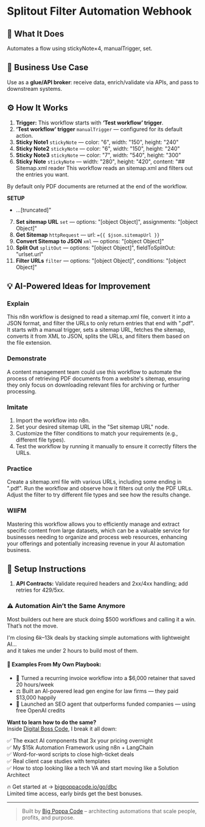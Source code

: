# Splitout Filter Automation Webhook
## 🚀 What It Does
Automates a flow using stickyNote×4, manualTrigger, set.

## 💼 Business Use Case
Use as a **glue/API broker**: receive data, enrich/validate via APIs, and pass to downstream systems.

## ⚙️ How It Works
1. **Trigger:** This workflow starts with **‘Test workflow’ trigger**.
2. **‘Test workflow’ trigger** `manualTrigger` — configured for its default action.
3. **Sticky Note1** `stickyNote` — color: "6", width: "150", height: "240"
4. **Sticky Note2** `stickyNote` — color: "6", width: "150", height: "240"
5. **Sticky Note3** `stickyNote` — color: "7", width: "540", height: "300"
6. **Sticky Note** `stickyNote` — width: "280", height: "420", content: "## Sitemap.xml reader
This workflow reads an sitemap.xml and filters out the entries you want.

By default only PDF documents are returned at the end of the workflow.

**SETUP**
- …[truncated]"
7. **Set sitemap URL** `set` — options: "[object Object]", assignments: "[object Object]"
8. **Get Sitemap** `httpRequest` — url: `={{ $json.sitemapUrl }}`
9. **Convert Sitemap to JSON** `xml` — options: "[object Object]"
10. **Split Out** `splitOut` — options: "[object Object]", fieldToSplitOut: "urlset.url"
11. **Filter URLs** `filter` — options: "[object Object]", conditions: "[object Object]"

## 💡 AI-Powered Ideas for Improvement
### Explain
This n8n workflow is designed to read a sitemap.xml file, convert it into a JSON format, and filter the URLs to only return entries that end with ".pdf". It starts with a manual trigger, sets a sitemap URL, fetches the sitemap, converts it from XML to JSON, splits the URLs, and filters them based on the file extension.

### Demonstrate
A content management team could use this workflow to automate the process of retrieving PDF documents from a website's sitemap, ensuring they only focus on downloading relevant files for archiving or further processing.

### Imitate
1. Import the workflow into n8n.
2. Set your desired sitemap URL in the "Set sitemap URL" node.
3. Customize the filter conditions to match your requirements (e.g., different file types).
4. Test the workflow by running it manually to ensure it correctly filters the URLs.

### Practice
Create a sitemap.xml file with various URLs, including some ending in ".pdf". Run the workflow and observe how it filters out only the PDF URLs. Adjust the filter to try different file types and see how the results change.

### WIIFM
Mastering this workflow allows you to efficiently manage and extract specific content from large datasets, which can be a valuable service for businesses needing to organize and process web resources, enhancing your offerings and potentially increasing revenue in your AI automation business.

## 🔧 Setup Instructions
1. **API Contracts:** Validate required headers and 2xx/4xx handling; add retries for 429/5xx.

### ⚠️ Automation Ain’t the Same Anymore

Most builders out here are stuck doing $500 workflows and calling it a win.  
That’s not the move.  

I'm closing $6k–$13k deals by stacking simple automations with lightweight AI...  
and it takes me under 2 hours to build most of them.

#### 🧠 Examples From My Own Playbook:
- 🔁 Turned a recurring invoice workflow into a $6,000 retainer that saved 20 hours/week  
- ⚖️ Built an AI-powered lead gen engine for law firms — they paid $13,000 happily  
- 🚀 Launched an SEO agent that outperforms funded companies — using free OpenAI credits  

**Want to learn how to do the same?**  
Inside [Digital Boss Code](https://bigpoppacode.io/go/dbc), I break it all down:

✅ The exact AI components that 3x your pricing overnight  
✅ My $15k Automation Framework using n8n + LangChain  
✅ Word-for-word scripts to close high-ticket deals  
✅ Real client case studies with templates  
✅ How to stop looking like a tech VA and start moving like a Solution Architect  

🔥 Get started at → [bigpoppacode.io/go/dbc](https://bigpoppacode.io/go/dbc)  
Limited time access, early birds get the best bonuses.

---
> Built by [Big Poppa Code](https://bigpoppacode.io) – architecting automations that scale people, profits, and purpose.
